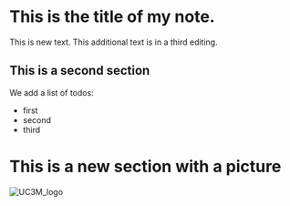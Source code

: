 # This is the title of my **note**.

This is new text.
This additional text is in a third editing.


## This is a second section

We add a list of todos:
- first
- second
- third
# This is a new section with a picture
![UC3M_logo](https://www.uc3m.es/ss/Satellite?blobcol=urldata&blobkey=id&blobtable=MungoBlobs&blobwhere=1371552353583&ssbinary=true)